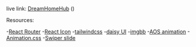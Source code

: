 
live link:
[DreamHomeHub](https://assignment-nine-real-est-53cc5.web.app)
()


Resources:

-[React Router](https://reactrouter.com/en/main)
-[React Icon](https://react-icons.github.io/react-icons/)
-[tailwindcss](https://tailwindcss.com/)
-[daisy UI](https://daisyui.com/)
-[imgbb](https://imgbb.com/)
-[AOS animation](https://michalsnik.github.io/aos/)
-[Animation.css](https://animate.style/)
-[Swiper slide](https://swiperjs.com/)

